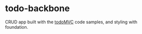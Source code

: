 todo-backbone
=============

CRUD app built with the [todoMVC](www.todoMVC.com) code samples, and styling with foundation.
